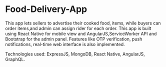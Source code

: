# Food-Delivery-App
This app lets sellers to advertise their cooked food, items, while buyers can order items,and admin can assign rider for each order. This app is built using React Native for mobile view and AngularJS,ServiceWorker API and Bootstrap for the admin panel. Features like OTP verification, push notifications, real-time web interface is also implemented.

Technologies used: ExpressJS, MongoDB, React Native, AngularJS, GraphQL.
